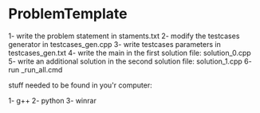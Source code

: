 # ProblemTemplate

1- write the problem statement in staments.txt
2- modify the testcases generator in testcases_gen.cpp
3- write testcases parameters in testcases_gen.txt
4- write the main in the first solution file: solution_0.cpp
5- write an additional solution in the second solution file: solution_1.cpp
6- run _run_all.cmd

stuff needed to be found in you'r computer:

1- g++
2- python
3- winrar
